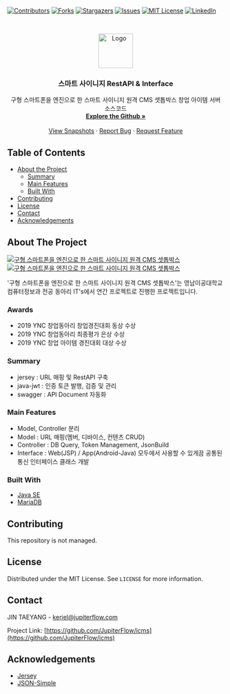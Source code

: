 <!--
*** Thanks for checking out this README Template. If you have a suggestion that would
*** make this better, please fork the repo and create a pull request or simply open
*** an issue with the tag "enhancement".
*** Thanks again! Now go create something AMAZING! :D
-->


<!-- PROJECT SHIELDS -->
<!--
*** I'm using markdown "reference style" links for readability.
*** Reference links are enclosed in brackets [ ] instead of parentheses ( ).
*** See the bottom of this document for the declaration of the reference variables
*** for contributors-url, forks-url, etc. This is an optional, concise syntax you may use.
*** https://www.markdownguide.org/basic-syntax/#reference-style-links
-->
[![Contributors][contributors-shield]][contributors-url]
[![Forks][forks-shield]][forks-url]
[![Stargazers][stars-shield]][stars-url]
[![Issues][issues-shield]][issues-url]
[![MIT License][license-shield]][license-url]
[![LinkedIn][linkedin-shield]][linkedin-url]



<!-- PROJECT LOGO -->
<br />
<p align="center">
  <a href="https://github.com/JupiterFlow/icms">
    <img src="https://github.com/JupiterFlow/icms/blob/master/_data/README.png?raw=true" alt="Logo" width="80" height="80">
  </a>

  <h3 align="center">스마트 사이니지 RestAPI & Interface</h3>

  <p align="center">
    구형 스마트폰을 엔진으로 한 스마트 사이니지 원격 CMS 셋톱박스 창업 아이템 서버 소스코드
    <br />
    <a href="https://github.com/JupiterFlow/icms"><strong>Explore the Github »</strong></a>
    <br />
    <br />
    <a href="https://jupiterflow.com/project/2">View Snapshots</a>
    ·
    <a href="https://github.com/JupiterFlow/icms/issues">Report Bug</a>
    ·
    <a href="https://github.com/JupiterFlow/icms/issues">Request Feature</a>
  </p>
</p>


<!-- TABLE OF CONTENTS -->
## Table of Contents

* [About the Project](#about-the-project)
  * [Summary](#summary)
  * [Main Features](#main-features)
  * [Built With](#built-with)
* [Contributing](#contributing)
* [License](#license)
* [Contact](#contact)
* [Acknowledgements](#acknowledgements)



<!-- ABOUT THE PROJECT -->
## About The Project
[![구형 스마트폰을 엔진으로 한 스마트 사이니지 원격 CMS 셋톱박스][product-screenshot-1]](https://jupiterflow.com/project/2)
[![구형 스마트폰을 엔진으로 한 스마트 사이니지 원격 CMS 셋톱박스][product-screenshot-2]](https://jupiterflow.com/project/2)

'구형 스마트폰을 엔진으로 한 스마트 사이니지 원격 CMS 셋톱박스'는 영남이공대학교 컴퓨터정보과 전공 동아리 IT's에서 연간 프로젝트로 진행한 프로젝트입니다.

### Awards
* 2019 YNC 창업동아리 창업경진대회 동상 수상
* 2019 YNC 창업동아리 최종평가 은상 수상
* 2019 YNC 창업 아이템 경진대회 대상 수상

### Summary
* jersey : URL 매핑 및 RestAPI 구축
* java-jwt : 인증 토큰 발행, 검증 및 관리
* swagger : API Document 자동화

### Main Features
* Model, Controller 분리
* Model : URL 매핑(멤버, 디바이스, 컨텐츠 CRUD)
* Controller : DB Query, Token Management, JsonBuild
* Interface :  Web(JSP) / App(Android-Java) 모두에서 사용할 수 있게끔 공통된 통신 인터페이스 클래스 개발

### Built With
* [Java SE](https://www.oracle.com/java/technologies/javase-downloads.html)
* [MariaDB](https://mariadb.org)

<!-- CONTRIBUTING -->
## Contributing
This repository is not managed.

<!-- LICENSE -->
## License
Distributed under the MIT License. See `LICENSE` for more information.

<!-- CONTACT -->
## Contact
JIN TAEYANG - keriel@jupiterflow.com

Project Link: [https://github.com/JupiterFlow/icms](https://github.com/JupiterFlow/icms)


<!-- ACKNOWLEDGEMENTS -->
## Acknowledgements
* [Jersey](https://eclipse-ee4j.github.io/jersey)
* [JSON-Simple](https://mvnrepository.com/artifact/com.googlecode.json-simple/json-simple)


<!-- MARKDOWN LINKS & IMAGES -->
<!-- https://www.markdownguide.org/basic-syntax/#reference-style-links -->
[contributors-shield]: https://img.shields.io/github/contributors/JupiterFlow/icms?style=flat-square
[contributors-url]: https://github.com/JupiterFlow/icms/graphs/contributors

[forks-shield]: https://img.shields.io/github/forks/JupiterFlow/icms?style=flat-square
[forks-url]: https://github.com/JupiterFlow/icms/network/members

[stars-shield]: https://img.shields.io/github/stars/JupiterFlow/icms?style=flat-square
[stars-url]: https://github.com/JupiterFlow/icms/stargazers

[issues-shield]: https://img.shields.io/github/issues/JupiterFlow/icms?style=flat-square
[issues-url]: https://github.com/JupiterFlow/icms/issues

[license-shield]: https://img.shields.io/github/license/JupiterFlow/icms?style=flat-square
[license-url]: https://github.com/JupiterFlow/icms/blob/master/LICENSE.txt

[linkedin-shield]: https://img.shields.io/badge/-LinkedIn-black.svg?style=flat-square&logo=linkedin&colorB=555
[linkedin-url]: https://linkedin.com/in/jupiterflow

[product-screenshot-1]: https://github.com/JupiterFlow/icms/blob/master/_data/001.jpg?raw=true
[product-screenshot-2]: https://github.com/JupiterFlow/icms/blob/master/_data/002.jpg?raw=true